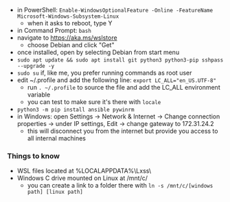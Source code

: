 - in PowerShell: `Enable-WindowsOptionalFeature -Online -FeatureName Microsoft-Windows-Subsystem-Linux`
  - when it asks to reboot, type Y
- in Command Prompt: `bash`
- navigate to https://aka.ms/wslstore
  - choose Debian and click "Get"
- once installed, open by selecting Debian from start menu
- `sudo apt update && sudo apt install git python3 python3-pip sshpass --upgrade -y`
- `sudo su` if, like me, you prefer running commands as root user
- edit ~/.profile and add the following line: `export LC_ALL="en_US.UTF-8"`
  - run `. ~/.profile` to source the file and add the LC_ALL environment variable
  - you can test to make sure it's there with `locale`
- `python3 -m pip install ansible pywinrm`
- in Windows: open Settings -> Network & Internet -> Change connection properties -> under IP settings, Edit -> change gateway to 172.31.24.2
  - this will disconnect you from the internet but provide you access to all internal machines
### Things to know
- WSL files located at %LOCALAPPDATA%\Lxss\
- Windows C drive mounted on Linux at /mnt/c/
  - you can create a link to a folder there with `ln -s /mnt/c/[windows path] [linux path]`
